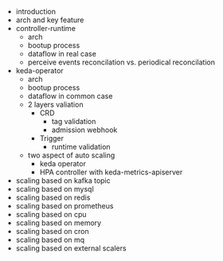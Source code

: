 - introduction
- arch and key feature
- controller-runtime
  - arch
  - bootup process
  - dataflow in real case
  - perceive events reconcilation vs. periodical reconcilation
- keda-operator
  - arch
  - bootup process
  - dataflow in common case
  - 2 layers valiation
    - CRD
      - tag validation
      - admission webhook
    - Trigger
      - runtime validation
  - two aspect of auto scaling
    - keda operator
    - HPA controller with keda-metrics-apiserver
- scaling based on kafka topic
- scaling based on mysql
- scaling based on redis
- scaling based on prometheus
- scaling based on cpu
- scaling based on memory
- scaling based on cron
- scaling based on mq
- scaling based on external scalers
